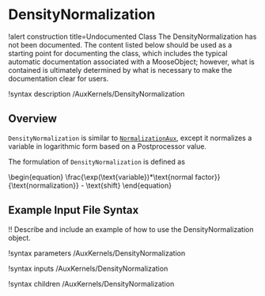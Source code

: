 # DensityNormalization

!alert construction title=Undocumented Class
The DensityNormalization has not been documented. The content listed below should be used as a starting point for
documenting the class, which includes the typical automatic documentation associated with a
MooseObject; however, what is contained is ultimately determined by what is necessary to make the
documentation clear for users.

!syntax description /AuxKernels/DensityNormalization

## Overview

`DensityNormalization` is similar to [`NormalizationAux`](/auxkernels/NormalizationAux.md), except it normalizes a variable in logarithmic form based on a Postprocessor value.

The formulation of `DensityNormalization` is defined as

\begin{equation}
\frac{\exp(\text{variable})*\text{normal factor}}{\text{normalization}} - \text{shift}
\end{equation}

## Example Input File Syntax

!! Describe and include an example of how to use the DensityNormalization object.

!syntax parameters /AuxKernels/DensityNormalization

!syntax inputs /AuxKernels/DensityNormalization

!syntax children /AuxKernels/DensityNormalization
